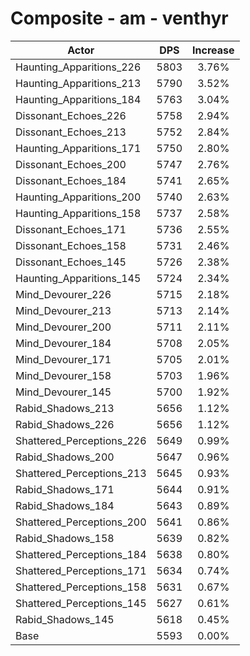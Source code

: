 # Composite - am - venthyr
| Actor | DPS | Increase |
|---|:---:|:---:|
|Haunting_Apparitions_226|5803|3.76%|
|Haunting_Apparitions_213|5790|3.52%|
|Haunting_Apparitions_184|5763|3.04%|
|Dissonant_Echoes_226|5758|2.94%|
|Dissonant_Echoes_213|5752|2.84%|
|Haunting_Apparitions_171|5750|2.80%|
|Dissonant_Echoes_200|5747|2.76%|
|Dissonant_Echoes_184|5741|2.65%|
|Haunting_Apparitions_200|5740|2.63%|
|Haunting_Apparitions_158|5737|2.58%|
|Dissonant_Echoes_171|5736|2.55%|
|Dissonant_Echoes_158|5731|2.46%|
|Dissonant_Echoes_145|5726|2.38%|
|Haunting_Apparitions_145|5724|2.34%|
|Mind_Devourer_226|5715|2.18%|
|Mind_Devourer_213|5713|2.14%|
|Mind_Devourer_200|5711|2.11%|
|Mind_Devourer_184|5708|2.05%|
|Mind_Devourer_171|5705|2.01%|
|Mind_Devourer_158|5703|1.96%|
|Mind_Devourer_145|5700|1.92%|
|Rabid_Shadows_213|5656|1.12%|
|Rabid_Shadows_226|5656|1.12%|
|Shattered_Perceptions_226|5649|0.99%|
|Rabid_Shadows_200|5647|0.96%|
|Shattered_Perceptions_213|5645|0.93%|
|Rabid_Shadows_171|5644|0.91%|
|Rabid_Shadows_184|5643|0.89%|
|Shattered_Perceptions_200|5641|0.86%|
|Rabid_Shadows_158|5639|0.82%|
|Shattered_Perceptions_184|5638|0.80%|
|Shattered_Perceptions_171|5634|0.74%|
|Shattered_Perceptions_158|5631|0.67%|
|Shattered_Perceptions_145|5627|0.61%|
|Rabid_Shadows_145|5618|0.45%|
|Base|5593|0.00%|
